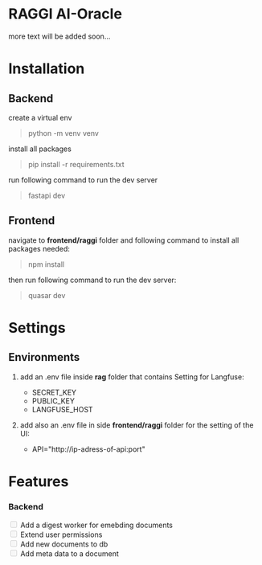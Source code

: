 # RAGGI AI-Oracle

more text will be added soon...

# Installation

## Backend

create a virtual env

> python -m venv venv

install all packages

> pip install -r requirements.txt

run following command to run the dev server

> fastapi dev

## Frontend

navigate to **frontend/raggi** folder and following command to install all packages needed:

> npm install

then run following command to run the dev server:

> quasar dev

# Settings

## Environments

1. add an .env file inside **rag** folder that contains Setting for Langfuse:

   - SECRET_KEY
   - PUBLIC_KEY
   - LANGFUSE_HOST

2. add also an .env file in side **frontend/raggi** folder for the setting of the UI:

   - API="http://ip-adress-of-api:port"

# Features

### Backend

<input type="checkbox" disabled /> Add a digest worker for emebding documents <br>
<input type="checkbox" disabled /> Extend user permissions <br>
<input type="checkbox" disabled /> Add new documents to db <br>
<input type="checkbox" disabled /> Add meta data to a document <br>
